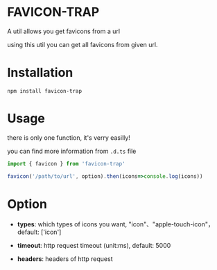 # FAVICON-TRAP

A util allows you get favicons from a url

using this util you can get all favicons from given url.

# Installation
```
npm install favicon-trap
```

# Usage

there is only one function, it's verry easilly!

you can find more information from `.d.ts` file

```typescript
import { favicon } from 'favicon-trap'

favicon('/path/to/url', option).then(icons=>console.log(icons))
```


# Option

* **types**: which types of icons you want, "icon"、"apple-touch-icon"， default: ['icon']

* **timeout**: http request timeout (unit:ms), default: 5000

* **headers**: headers of http request